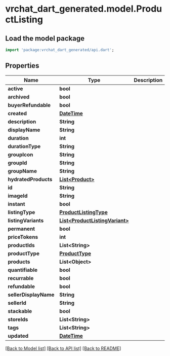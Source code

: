 # vrchat_dart_generated.model.ProductListing

## Load the model package
```dart
import 'package:vrchat_dart_generated/api.dart';
```

## Properties
Name | Type | Description | Notes
------------ | ------------- | ------------- | -------------
**active** | **bool** |  | 
**archived** | **bool** |  | 
**buyerRefundable** | **bool** |  | 
**created** | [**DateTime**](DateTime.md) |  | 
**description** | **String** |  | 
**displayName** | **String** |  | 
**duration** | **int** |  | [optional] 
**durationType** | **String** |  | [optional] 
**groupIcon** | **String** |  | 
**groupId** | **String** |  | 
**groupName** | **String** |  | 
**hydratedProducts** | [**List&lt;Product&gt;**](Product.md) |  | [optional] 
**id** | **String** |  | 
**imageId** | **String** |  | 
**instant** | **bool** |  | 
**listingType** | [**ProductListingType**](ProductListingType.md) |  | 
**listingVariants** | [**List&lt;ProductListingVariant&gt;**](ProductListingVariant.md) |  | 
**permanent** | **bool** |  | 
**priceTokens** | **int** |  | 
**productIds** | **List&lt;String&gt;** |  | 
**productType** | [**ProductType**](ProductType.md) |  | 
**products** | **List&lt;Object&gt;** |  | 
**quantifiable** | **bool** |  | [optional] 
**recurrable** | **bool** |  | 
**refundable** | **bool** |  | 
**sellerDisplayName** | **String** |  | 
**sellerId** | **String** |  | 
**stackable** | **bool** |  | 
**storeIds** | **List&lt;String&gt;** |  | 
**tags** | **List&lt;String&gt;** |  | 
**updated** | [**DateTime**](DateTime.md) |  | 

[[Back to Model list]](../README.md#documentation-for-models) [[Back to API list]](../README.md#documentation-for-api-endpoints) [[Back to README]](../README.md)


